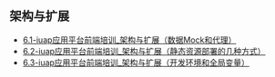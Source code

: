 ## 架构与扩展

- [6.1-iuap应用平台前端培训_架构与扩展（数据Mock和代理）](./6.1-iuap应用平台前端培训_架构与扩展（数据Mock和代理）.md)
- [6.2-iuap应用平台前端培训_架构与扩展（静态资源部署的几种方式）](./6.2-iuap应用平台前端培训_架构与扩展（静态资源部署的几种方式）.md)
- [6.3-iuap应用平台前端培训_架构与扩展（开发环境和全局变量）](./6.3-iuap应用平台前端培训_架构与扩展（开发环境和全局变量）.md)
